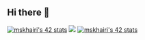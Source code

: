 ## Hi there 👋

<!--
**mahmoudskhairi/mahmoudskhairi** is a ✨ _special_ ✨ repository because its `README.md` (this file) appears on your GitHub profile.

Here are some ideas to get you started:

- 🔭 I’m currently working on ...
- 🌱 I’m currently learning ...
- 👯 I’m looking to collaborate on ...
- 🤔 I’m looking for help with ...
- 💬 Ask me about ...
- 📫 How to reach me: ...
- 😄 Pronouns: ...
- ⚡ Fun fact: ...
-->
<a href="https://profile.intra.42.fr/"><img src="https://badge.mediaplus.ma/greenbinary/mskhairi" alt="mskhairi's 42 stats" /></a> 
[![](https://visitcount.itsvg.in/api?id=mahmoudskhairi&icon=0&color=0)](https://visitcount.itsvg.in)
<a href="https://profile.intra.42.fr//"><img src="https://github-readme-stats.vercel.app/api?username=mahmoudskhairi&show_icons=true&theme=merko" alt="mskhairi's 42 stats" /></a>
